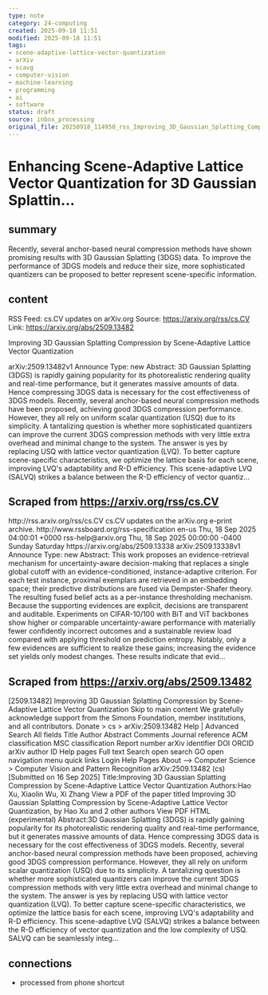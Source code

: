 ```yaml
---
type: note
category: 24-computing
created: 2025-09-18 11:51
modified: 2025-09-18 11:51
tags:
- scene-adaptive-lattice-vector-quantization
- arXiv
- scavg
- computer-vision
- machine-learning
- programming
- ai
- software
status: draft
source: inbox_processing
original_file: 20250918_114950_rss_Improving_3D_Gaussian_Splatting_Compression_by_Sce.txt
---
```



# Enhancing Scene-Adaptive Lattice Vector Quantization for 3D Gaussian Splattin...

## summary
Recently, several anchor-based neural compression methods have shown promising results with 3D Gaussian Splatting (3DGS) data. To improve the performance of 3DGS models and reduce their size, more sophisticated quantizers can be proposed to better represent scene-specific information.

## content
RSS Feed: cs.CV updates on arXiv.org
Source: https://arxiv.org/rss/cs.CV
Link: https://arxiv.org/abs/2509.13482

Improving 3D Gaussian Splatting Compression by Scene-Adaptive Lattice Vector Quantization

arXiv:2509.13482v1 Announce Type: new Abstract: 3D Gaussian Splatting (3DGS) is rapidly gaining popularity for its photorealistic rendering quality and real-time performance, but it generates massive amounts of data. Hence compressing 3DGS data is necessary for the cost effectiveness of 3DGS models. Recently, several anchor-based neural compression methods have been proposed, achieving good 3DGS compression performance. However, they all rely on uniform scalar quantization (USQ) due to its simplicity. A tantalizing question is whether more sophisticated quantizers can improve the current 3DGS compression methods with very little extra overhead and minimal change to the system. The answer is yes by replacing USQ with lattice vector quantization (LVQ). To better capture scene-specific characteristics, we optimize the lattice basis for each scene, improving LVQ's adaptability and R-D efficiency. This scene-adaptive LVQ (SALVQ) strikes a balance between the R-D efficiency of vector quantiz...

## Scraped from https://arxiv.org/rss/cs.CV
<?xml version='1.0' encoding='UTF-8'?>
<rss xmlns:arxiv="http://arxiv.org/schemas/atom" xmlns:dc="http://purl.org/dc/elements/1.1/" xmlns:atom="http://www.w3.org/2005/Atom" xmlns:content="http://purl.org/rss/1.0/modules/content/" version="2.0">
  <channel>
    <title>cs.CV updates on arXiv.org</title>
    <link>http://rss.arxiv.org/rss/cs.CV</link>
    <description>cs.CV updates on the arXiv.org e-print archive.</description>
    <atom:link href="http://rss.arxiv.org/rss/cs.CV" rel="self" type="application/rss+xml"/>
    <docs>http://www.rssboard.org/rss-specification</docs>
    <language>en-us</language>
    <lastBuildDate>Thu, 18 Sep 2025 04:00:01 +0000</lastBuildDate>
    <managingEditor>rss-help@arxiv.org</managingEditor>
    <pubDate>Thu, 18 Sep 2025 00:00:00 -0400</pubDate>
    <skipDays>
      <day>Sunday</day>
      <day>Saturday</day>
    </skipDays>
    <item>
      <title>Proximity-Based Evidence Retrieval for Uncertainty-Aware Neural Networks</title>
      <link>https://arxiv.org/abs/2509.13338</link>
      <description>arXiv:2509.13338v1 Announce Type: new 
Abstract: This work proposes an evidence-retrieval mechanism for uncertainty-aware decision-making that replaces a single global cutoff with an evidence-conditioned, instance-adaptive criterion. For each test instance, proximal exemplars are retrieved in an embedding space; their predictive distributions are fused via Dempster-Shafer theory. The resulting fused belief acts as a per-instance thresholding mechanism. Because the supporting evidences are explicit, decisions are transparent and auditable. Experiments on CIFAR-10/100 with BiT and ViT backbones show higher or comparable uncertainty-aware performance with materially fewer confidently incorrect outcomes and a sustainable review load compared with applying threshold on prediction entropy. Notably, only a few evidences are sufficient to realize these gains; increasing the evidence set yields only modest changes. These results indicate that evid...


## Scraped from https://arxiv.org/abs/2509.13482
[2509.13482] Improving 3D Gaussian Splatting Compression by Scene-Adaptive Lattice Vector Quantization Skip to main content We gratefully acknowledge support from the Simons Foundation, member institutions, and all contributors. Donate &gt; cs &gt; arXiv:2509.13482 Help | Advanced Search All fields Title Author Abstract Comments Journal reference ACM classification MSC classification Report number arXiv identifier DOI ORCID arXiv author ID Help pages Full text Search open search GO open navigation menu quick links Login Help Pages About --> Computer Science > Computer Vision and Pattern Recognition arXiv:2509.13482 (cs) [Submitted on 16 Sep 2025] Title:Improving 3D Gaussian Splatting Compression by Scene-Adaptive Lattice Vector Quantization Authors:Hao Xu, Xiaolin Wu, Xi Zhang View a PDF of the paper titled Improving 3D Gaussian Splatting Compression by Scene-Adaptive Lattice Vector Quantization, by Hao Xu and 2 other authors View PDF HTML (experimental) Abstract:3D Gaussian Splatting (3DGS) is rapidly gaining popularity for its photorealistic rendering quality and real-time performance, but it generates massive amounts of data. Hence compressing 3DGS data is necessary for the cost effectiveness of 3DGS models. Recently, several anchor-based neural compression methods have been proposed, achieving good 3DGS compression performance. However, they all rely on uniform scalar quantization (USQ) due to its simplicity. A tantalizing question is whether more sophisticated quantizers can improve the current 3DGS compression methods with very little extra overhead and minimal change to the system. The answer is yes by replacing USQ with lattice vector quantization (LVQ). To better capture scene-specific characteristics, we optimize the lattice basis for each scene, improving LVQ&#39;s adaptability and R-D efficiency. This scene-adaptive LVQ (SALVQ) strikes a balance between the R-D efficiency of vector quantization and the low complexity of USQ. SALVQ can be seamlessly integ...


## connections
- processed from phone shortcut
